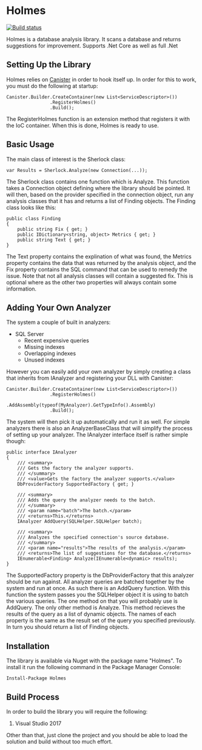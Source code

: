 # Holmes

[![Build status](https://ci.appveyor.com/api/projects/status/w95i5th94ayc3f6q?svg=true)](https://ci.appveyor.com/project/JaCraig/holmes)

Holmes is a database analysis library. It scans a database and returns suggestions for improvement. Supports .Net Core as well as full .Net

## Setting Up the Library

Holmes relies on [Canister](https://github.com/JaCraig/Canister) in order to hook itself up. In order for this to work, you must do the following at startup:

    Canister.Builder.CreateContainer(new List<ServiceDescriptor>())
                    .RegisterHolmes()
                    .Build();
					
The RegisterHolmes function is an extension method that registers it with the IoC container. When this is done, Holmes is ready to use.

## Basic Usage

The main class of interest is the Sherlock class:

	var Results = Sherlock.Analyze(new Connection(...));
	
The Sherlock class contains one function which is Analyze. This function takes a Connection object defining where the library should be pointed. It will then, based on the provider specified in the connection object, run any analysis classes that it has and returns a list of Finding objects. The Finding class looks like this:

    public class Finding
	{
		public string Fix { get; }
		public IDictionary<string, object> Metrics { get; }
		public string Text { get; }
	}
	
The Text property contains the explination of what was found, the Metrics property contains the data that was returned by the analysis object, and the Fix property contains the SQL command that can be used to remedy the issue. Note that not all analysis classes will contain a suggested fix. This is optional where as the other two properties will always contain some information.

## Adding Your Own Analyzer

The system a couple of built in analyzers:

* SQL Server
  * Recent expensive queries
  * Missing indexes
  * Overlapping indexes
  * Unused indexes
  
However you can easily add your own analyzer by simply creating a class that inherits from IAnalyzer and registering your DLL with Canister:

    Canister.Builder.CreateContainer(new List<ServiceDescriptor>())
                    .RegisterHolmes()
                    .AddAssembly(typeof(MyAnalyzer).GetTypeInfo().Assembly)
                    .Build();
					
The system will then pick it up automatically and run it as well. For simple analyzers there is also an AnalyzerBaseClass that will simplify the process of setting up your analyzer. The IAnalyzer interface itself is rather simple though:

    public interface IAnalyzer
    {
        /// <summary>
        /// Gets the factory the analyzer supports.
        /// </summary>
        /// <value>Gets the factory the analyzer supports.</value>
        DbProviderFactory SupportedFactory { get; }

        /// <summary>
        /// Adds the query the analyzer needs to the batch.
        /// </summary>
        /// <param name="batch">The batch.</param>
        /// <returns>This.</returns>
        IAnalyzer AddQuery(SQLHelper.SQLHelper batch);

        /// <summary>
        /// Analyzes the specified connection's source database.
        /// </summary>
        /// <param name="results">The results of the analysis.</param>
        /// <returns>The list of suggestions for the database.</returns>
        IEnumerable<Finding> Analyze(IEnumerable<dynamic> results);
    }

The SupportedFactory property is the DbProviderFactory that this analyzer should be run against. All analyzer queries are batched together by the system and run at once. As such there is an AddQuery function. With this function the system passes you the SQLHelper object it is using to batch the various queries. The one method on that you will probably use is AddQuery. The only other method is Analyze. This method recieves the results of the query as a list of dynamic objects. The names of each property is the same as the result set of the query you specified previously. In turn you should return a list of Finding objects.

## Installation

The library is available via Nuget with the package name "Holmes". To install it run the following command in the Package Manager Console:

    Install-Package Holmes

## Build Process

In order to build the library you will require the following:

1. Visual Studio 2017

Other than that, just clone the project and you should be able to load the solution and build without too much effort.

